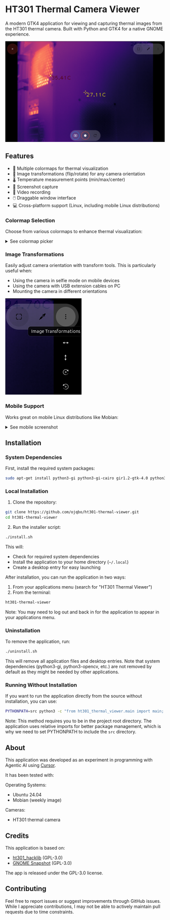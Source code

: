 # HT301 Thermal Camera Viewer

A modern GTK4 application for viewing and capturing thermal images from the HT301 thermal camera. Built with Python and GTK4 for a native GNOME experience.

![Demo on PC](screenshots/demo_PC_colormap_applied.png)

## Features

- 🎨 Multiple colormaps for thermal visualization
- 🔄 Image transformations (flip/rotate) for any camera orientation
- 🌡️ Temperature measurement points (min/max/center)
- 📸 Screenshot capture
- 🎥 Video recording
- 🖱️ Draggable window interface
- 💻 Cross-platform support (Linux, including mobile Linux distributions)

### Colormap Selection
Choose from various colormaps to enhance thermal visualization:

<details>
<summary>See colormap picker</summary>

![Colormap Picker](screenshots/demo_PC_colormap_picker.png)
</details>

### Image Transformations
Easily adjust camera orientation with transform tools. This is particularly useful when:
- Using the camera in selfie mode on mobile devices
- Using the camera with USB extension cables on PC
- Mounting the camera in different orientations

![Image Transforms](screenshots/demo_PC_image_transforms_cropped.png)

### Mobile Support
Works great on mobile Linux distributions like Mobian:

<details>
<summary>See mobile screenshot</summary>

![Demo on Mobian](screenshots/demo_Mobian.png)
</details>

## Installation

### System Dependencies

First, install the required system packages:
```bash
sudo apt-get install python3-gi python3-gi-cairo gir1.2-gtk-4.0 python3-opencv python3-numpy
```

### Local Installation

1. Clone the repository:
```bash
git clone https://github.com/ojqbo/ht301-thermal-viewer.git
cd ht301-thermal-viewer
```

2. Run the installer script:
```bash
./install.sh
```

This will:
- Check for required system dependencies
- Install the application to your home directory (`~/.local`)
- Create a desktop entry for easy launching

After installation, you can run the application in two ways:
1. From your applications menu (search for "HT301 Thermal Viewer")
2. From the terminal:
```bash
ht301-thermal-viewer
```

Note: You may need to log out and back in for the application to appear in your applications menu.

### Uninstallation

To remove the application, run:
```bash
./uninstall.sh
```

This will remove all application files and desktop entries. Note that system dependencies (python3-gi, python3-opencv, etc.) are not removed by default as they might be needed by other applications.

### Running Without Installation

If you want to run the application directly from the source without installation, you can use:
```bash
PYTHONPATH=src python3 -c "from ht301_thermal_viewer.main import main; main()"
```

Note: This method requires you to be in the project root directory. The application uses relative imports for better package management, which is why we need to set PYTHONPATH to include the `src` directory.

## About

This application was developed as an experiment in programming with Agentic AI using [Cursor](https://www.cursor.com).

It has been tested with:

Operating Systems:
- Ubuntu 24.04
- Mobian (weekly image)

Cameras:
- HT301 thermal camera

## Credits

This application is based on:
- [ht301_hacklib](https://github.com/stawel/ht301_hacklib/) (GPL-3.0)
- [GNOME Snapshot](https://gitlab.gnome.org/GNOME/snapshot/) (GPL-3.0)

The app is released under the GPL-3.0 license.

## Contributing

Feel free to report issues or suggest improvements through GitHub issues. While I appreciate contributions, I may not be able to actively maintain pull requests due to time constraints.
